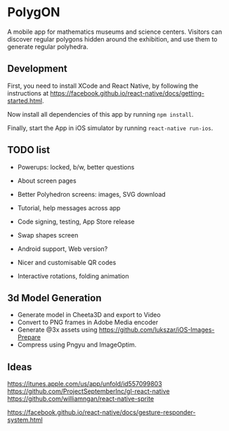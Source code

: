 # PolygON

A mobile app for mathematics museums and science centers. Visitors can discover regular polygons hidden around the exhibition, and use them to generate regular polyhedra.


## Development

First, you need to install XCode and React Native, by following the instructions at https://facebook.github.io/react-native/docs/getting-started.html.

Now install all dependencies of this app by running `npm install`.

Finally, start the App in iOS simulator by running `react-native run-ios`.


## TODO list

* Powerups: locked, b/w, better questions
* About screen pages
* Better Polyhedron screens: images, SVG download
* Tutorial, help messages across app

* Code signing, testing, App Store release
* Swap shapes screen
* Android support, Web version?

* Nicer and customisable QR codes
* Interactive rotations, folding animation


## 3d Model Generation

* Generate model in Cheeta3D and export to Video
* Convert to PNG frames in Adobe Media encoder
* Generate @3x assets using https://github.com/lukszar/iOS-Images-Prepare
* Compress using Pngyu and ImageOptim.


## Ideas

https://itunes.apple.com/us/app/unfold/id557099803
https://github.com/ProjectSeptemberInc/gl-react-native
https://github.com/williamngan/react-native-sprite

https://facebook.github.io/react-native/docs/gesture-responder-system.html
